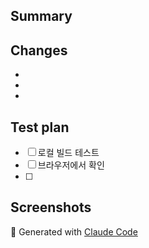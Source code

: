 ## Summary
<!-- 무엇을 변경했는지 간단히 설명 -->

## Changes
<!-- 주요 변경사항 -->
-
-
-

## Test plan
- [ ] 로컬 빌드 테스트
- [ ] 브라우저에서 확인
- [ ] 

## Screenshots
<!-- 필요시 스크린샷 추가 -->

🤖 Generated with [Claude Code](https://claude.ai/code)